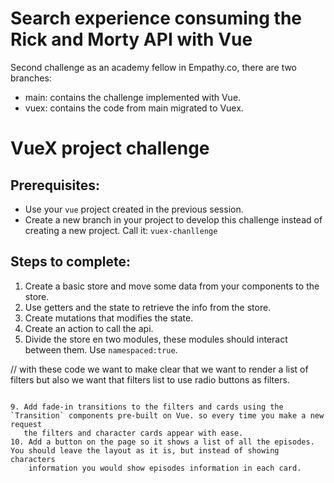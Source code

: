 # Search experience consuming the Rick and Morty API with Vue 

Second challenge as an academy fellow in Empathy.co, there are two branches:
- main: contains the challenge implemented with Vue.
- vuex: contains the code from main migrated to Vuex.

# VueX project challenge

## Prerequisites:

* Use your `vue` project created in the previous session.
* Create a new branch in your project to develop this challenge instead of creating a new project. Call it: `vuex-chanllenge`

## Steps to complete:

1. Create a basic store and move some data from your components to the store.
2. Use getters and the state to retrieve the info from the store.
3. Create mutations that modifies the state.
4. Create an action to call the api.
5. Divide the store en two modules, these modules should interact between them. Use `namespaced:true`.


<FilterList :list="filters">
<RadioFilter/>
</FilterList>

// with these code we want to make clear that we want to render a list of filters but also we want that filters list to use radio buttons as filters.
```

9. Add fade-in transitions to the filters and cards using the `Transition` components pre-built on Vue. so every time you make a new request
   the filters and character cards appear with ease.
10. Add a button on the page so it shows a list of all the episodes. You should leave the layout as it is, but instead of showing characters
    information you would show episodes information in each card.

